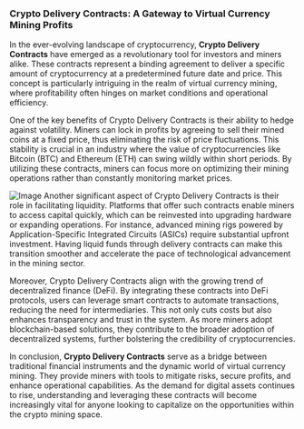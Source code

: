 ### Crypto Delivery Contracts: A Gateway to Virtual Currency Mining Profits

In the ever-evolving landscape of cryptocurrency, **Crypto Delivery Contracts** have emerged as a revolutionary tool for investors and miners alike. These contracts represent a binding agreement to deliver a specific amount of cryptocurrency at a predetermined future date and price. This concept is particularly intriguing in the realm of virtual currency mining, where profitability often hinges on market conditions and operational efficiency.

One of the key benefits of Crypto Delivery Contracts is their ability to hedge against volatility. Miners can lock in profits by agreeing to sell their mined coins at a fixed price, thus eliminating the risk of price fluctuations. This stability is crucial in an industry where the value of cryptocurrencies like Bitcoin (BTC) and Ethereum (ETH) can swing wildly within short periods. By utilizing these contracts, miners can focus more on optimizing their mining operations rather than constantly monitoring market prices.


![Image](https://github.com/user-attachments/assets/31692037-0104-4703-abd1-696b6a7dd41b)
Another significant aspect of Crypto Delivery Contracts is their role in facilitating liquidity. Platforms that offer such contracts enable miners to access capital quickly, which can be reinvested into upgrading hardware or expanding operations. For instance, advanced mining rigs powered by Application-Specific Integrated Circuits (ASICs) require substantial upfront investment. Having liquid funds through delivery contracts can make this transition smoother and accelerate the pace of technological advancement in the mining sector.

Moreover, Crypto Delivery Contracts align with the growing trend of decentralized finance (DeFi). By integrating these contracts into DeFi protocols, users can leverage smart contracts to automate transactions, reducing the need for intermediaries. This not only cuts costs but also enhances transparency and trust in the system. As more miners adopt blockchain-based solutions, they contribute to the broader adoption of decentralized systems, further bolstering the credibility of cryptocurrencies.

In conclusion, **Crypto Delivery Contracts** serve as a bridge between traditional financial instruments and the dynamic world of virtual currency mining. They provide miners with tools to mitigate risks, secure profits, and enhance operational capabilities. As the demand for digital assets continues to rise, understanding and leveraging these contracts will become increasingly vital for anyone looking to capitalize on the opportunities within the crypto mining space.
